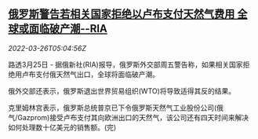 <!--1648272663000-->
[俄罗斯警告若相关国家拒绝以卢布支付天然气费用 全球或面临破产潮--RIA](https://cn.reuters.com/article/ria-russia-natrual-gas-roubles-0326-idCNKCS2LN04U)
------

<div><i>2022-03-26T05:04:56Z</i></div><p>路透3月25日 - 据俄新社(RIA)报导，俄罗斯外交部周五警告称，如果相关国家拒绝用卢布支付俄天然气出口，全球将面临破产潮。</p><p>俄外交部还表示，俄罗斯退出世界贸易组织(WTO)将导致适得其反的结果。</p><p>克里姆林宫表示，俄罗斯总统普京已下令俄罗斯天然气工业股份公司(俄气/Gazprom)接受卢布支付其向欧洲出口的天然气，该公司还有四天时间来解决如何处理数十亿美元的销售额。(完)</p>
